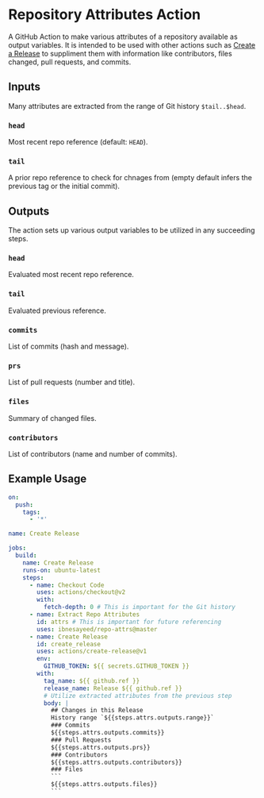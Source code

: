 # Repository Attributes Action

A GitHub Action to make various attributes of a repository available as output variables.
It is intended to be used with other actions such as [Create a Release](https://github.com/marketplace/actions/create-a-release) to suppliment them with information like contributors, files changed, pull requests, and commits.


## Inputs

Many attributes are extracted from the range of Git history `$tail..$head`.

### `head`

Most recent repo reference (default: `HEAD`).

### `tail`

A prior repo reference to check for chnages from (empty default infers the previous tag or the initial commit).

## Outputs

The action sets up various output variables to be utilized in any succeeding steps.

### `head`

Evaluated most recent repo reference.

### `tail`

Evaluated previous reference.

### `commits`

List of commits (hash and message).

### `prs`

List of pull requests (number and title).

### `files`

Summary of changed files.

### `contributors`

List of contributors (name and number of commits).


## Example Usage



```yml
on:
  push:
    tags:
      - '*'

name: Create Release

jobs:
  build:
    name: Create Release
    runs-on: ubuntu-latest
    steps:
      - name: Checkout Code
        uses: actions/checkout@v2
        with:
          fetch-depth: 0 # This is important for the Git history
      - name: Extract Repo Attributes
        id: attrs # This is important for future referencing
        uses: ibnesayeed/repo-attrs@master
      - name: Create Release
        id: create_release
        uses: actions/create-release@v1
        env:
          GITHUB_TOKEN: ${{ secrets.GITHUB_TOKEN }}
        with:
          tag_name: ${{ github.ref }}
          release_name: Release ${{ github.ref }}
          # Utilize extracted attributes from the previous step
          body: |
            ## Changes in this Release
            History range `${{steps.attrs.outputs.range}}`
            ### Commits
            ${{steps.attrs.outputs.commits}}
            ### Pull Requests
            ${{steps.attrs.outputs.prs}}
            ### Contributors
            ${{steps.attrs.outputs.contributors}}
            ### Files
            ```
            ${{steps.attrs.outputs.files}}
            ```
```
